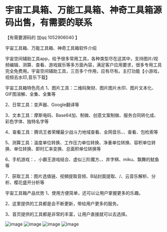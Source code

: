 # 宇宙工具箱、万能工具箱、神奇工具箱源码出售，有需要的联系
【有需要源码的  加qq 1052906040 】

宇宙工具箱、万能工具箱、神奇工具箱软件介绍

宇宙空间辅助工具app，给予很多常用工具，各种类型尽在这其中，支持图片/视频编辑、测算、查看、游戏娱乐等多方面內容，满足客户应用要求，很多专用工具完全免费用。宇宙空间辅助工具，三百多个作用，应有尽有。主打功能【小游戏，视频去水印,音乐下载】

宇宙工具箱特色亮点
1、图片工具：二维码聚财、图片图片水印、图片文本化、GIF图溶解、全集、全集等

2、日常工具：变声器、Google翻译等

3、文本工具：摩斯电码、Base64加、制做、创意文案制做、服务合同转化成、彩色字体、独特名字等

4、查看工具：腾讯王者荣耀最少战斗力地域查看、全网音乐、、查看、包检索等

5、测算工具：溫度单位转换、工作压力单位转换、净重单位转换、容积单位转换、单位转换、即时汇率变换、总面积单位转换等

6、手机游戏：、小霸王游戏结合、虚似三阶魔方、、井字棋、miku、飘舞的鱿鱼等

7、获取工具：图片选值链、视頻提取音频、B站封面提取、/、云音乐解析、分析、樱花盛开分析等

宇宙工具箱产品优势
1、使用方便简单，还可以让用户掌握更多的乐趣。

2、这里提供的工具都是会不断更新，带给用户更多的服务。

3、首页提供的工具都是非常的丰富，让用户直接就可以去选择。

 
![image](https://github.com/whateverlj/wngjx/blob/main/Screenshot_20220625_131955_com.wn.app.jpg)
![image](https://github.com/whateverlj/wngjx/blob/main/Screenshot_20220625_132002_com.wn.app.jpg)
![image](https://github.com/whateverlj/wngjx/blob/main/Screenshot_20220625_132037_com.wn.app.jpg)
![image](https://github.com/whateverlj/wngjx/blob/main/Screenshot_20220625_132047_com.wn.app.jpg)
 
